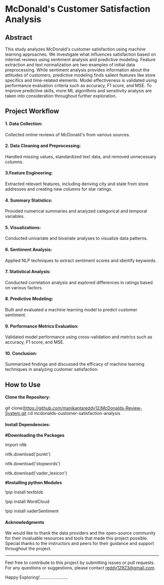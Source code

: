 # McDonald's Customer Satisfaction Analysis

## Abstract
This study analyzes McDonald's customer satisfaction using machine learning approaches. We investigate what influences satisfaction based on internet reviews using sentiment analysis and predictive modeling. Feature extraction and text normalization are two examples of initial data preprocessing. While sentiment analysis provides information about the attitudes of customers, predictive modeling finds salient features like store specifics and time-related elements. Model effectiveness is validated using performance evaluation criteria such as accuracy, F1 score, and MSE. To improve predictive skills, more ML algorithms and sensitivity analysis are taken into consideration throughout further exploration.

## **Project Workflow**

#### 1. Data Collection:
Collected online reviews of McDonald's from various sources.

#### 2. Data Cleaning and Preprocessing:

Handled missing values, standardized text data, and removed unnecessary columns.

#### 3.Feature Engineering:
Extracted relevant features, including deriving city and state from store addresses and creating new columns for star ratings.

#### 4. Summary Statistics:
Provided numerical summaries and analyzed categorical and temporal variables.

#### 5. Visualizations:
Conducted univariate and bivariate analyses to visualize data patterns.

#### 6. Sentiment Analysis:
Applied NLP techniques to extract sentiment scores and identify keywords.

#### 7. Statistical Analysis:
Conducted correlation analysis and explored differences in ratings based on various factors.

#### 8. Predictive Modeling:
Built and evaluated a machine learning model to predict customer sentiment.

#### 9. Performance Metrics Evaluation:
Validated model performance using cross-validation and metrics such as accuracy, F1 score, and MSE.

#### 10. Conclusion:
Summarized findings and discussed the efficacy of machine learning techniques in analyzing customer satisfaction.

## How to Use
#### Clone the Repository:

git clone(https://github.com/manikantareddy12/McDonalds-Review-System.git
cd mcdonalds-customer-satisfaction-analysis

#### Install Dependencies:
**#Downloading the Packages**

import nltk

nltk.download('punkt')

nltk.download('stopwords')

nltk.download('vader_lexicon')


**#Installing python Modules**

!pip install textblob

!pip install WordCloud

!pip install vaderSentiment


#### Acknowledgments
We would like to thank the data providers and the open-source community for their invaluable resources and tools that made this project possible. Special thanks to the instructors and peers for their guidance and support throughout the project.

---
Feel free to contribute to this project by submitting issues or pull requests. For any questions or suggestions, please contact reddy12923@gmail.com.







Happy Exploring!.......................

